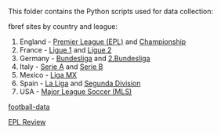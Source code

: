 This folder contains the Python scripts used for data collection:

fbref sites by country and league:
1. England - [Premier League (EPL)](EPL.py) and [Championship](Championship.py)
1. France - [Ligue 1](Ligue_1.py) and [Ligue 2](Ligue_2.py)
1. Germany - [Bundesliga](Bundesliga.py) and [2.Bundesliga](2.Bundesliga.py)
1. Italy - [Serie A](Serie_A.py) and [Serie B](Serie_B.py)
1. Mexico - [Liga MX](Liga_MX.py)
1. Spain - [La Liga](La_Liga.py) and [Segunda Division](Segunda_Division.py)
1. USA - [Major League Soccer (MLS)](MLS.py)

[football-data](football-data.py)

[EPL Review](epl_review.py)

